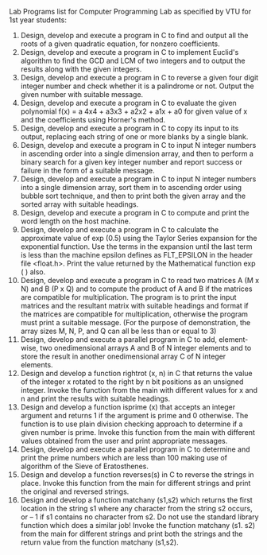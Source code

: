 Lab Programs list for Computer Programming Lab as specified by VTU for 
1st year students:

1. Design, develop and execute  a program in C to  find and output all 
the roots of a given quadratic equation, for non­zero coefficients.
2. Design, develop and execute a program in C to implement Euclid's 
algorithm to find the GCD and LCM of two integers and to output the 
results along with the given integers.
3. Design, develop and execute  a program in C to  reverse a given four 
digit integer number and check whether it is a palindrome or not. Output 
the given number with suitable message.
4. Design, develop and execute a program in C to evaluate the given 
polynomial f(x) = a 4x4 +  a3x3 + a2x2 + a1x + a0 for given value of x 
and the coefficients using Horner's method.
5. Design, develop and execute a program in C to copy its input to its 
output, replacing each string of one or more blanks by a single blank.
6. Design, develop and execute a program in C to input N integer numbers 
in ascending order into a single dimension array, and then to perform a 
binary search for a given key integer number and report success or 
failure in the form of a suitable message.
7. Design, develop and execute a program in C to input N integer numbers 
into a single dimension array, sort them in to ascending order using 
bubble sort technique, and then to print both the given array and the 
sorted array with suitable headings.
8. Design, develop and execute a program in C to compute and print the 
word length on the host machine.
9. Design, develop and execute a program in C to calculate the approximate 
value of exp (0.5) using the Taylor Series expansion for the exponential 
function. Use the terms in the expansion until the last term is less than 
the machine epsilon defines as FLT_EPSILON in the header file <float.h>. 
Print the value returned by the Mathematical function exp ( ) also.
10. Design, develop and execute  a program in C to  read two matrices A 
(M x N) and B (P x Q) and to compute the product of A and B if the 
matrices are compatible for multiplication. The program is to print 
the input matrices and the resultant matrix with suitable headings and 
format if the matrices are compatible for multiplication, otherwise the 
program must print a suitable message. (For the purpose of demonstration, 
the array sizes M, N, P, and Q can all be less than or equal to 3)
11. Design, develop and execute a parallel program in C to add, 
element­wise, two one­dimensional arrays A and B of N integer elements 
and to store the result in another one­dimensional array C of N integer 
elements.
12. Design and develop a function rightrot (x, n) in C that returns the 
value of the integer x rotated to the right by n bit positions as an 
unsigned integer. Invoke the function from the main with different values 
for x and n and print the results with suitable headings.
13. Design and develop a function isprime (x) that accepts an integer 
argument and returns 1 if the argument is prime and 0 otherwise. The 
function is to use plain division checking approach to determine if a 
given number is prime. Invoke this function from the main with different 
values obtained from the user and print appropriate messages.
14. Design, develop and execute a parallel program in C to determine and 
print the prime numbers which are less than 100 making use of algorithm of 
the Sieve of Eratosthenes.
15. Design and develop a function reverses(s) in C to reverse the strings 
in place. Invoke this function from the main for different strings and 
print the original and reversed strings.
16. Design and develop a function matchany (s1,s2) which returns the first 
location in the string s1 where any character from the string s2 occurs, 
or – 1 if s1 contains  no  character  from   s2.   Do  not   use  the 
standard library function which does a similar job! Invoke the function 
matchany (s1. s2) from the main for different strings and print both the 
strings and the return value from the function matchany (s1,s2).

